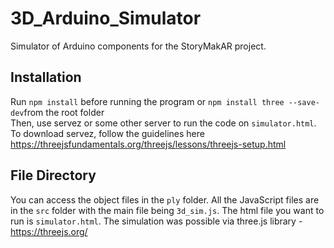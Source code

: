 # 3D_Arduino_Simulator
Simulator of Arduino components for the StoryMakAR project. 

## Installation
Run `npm install` before running the program or `npm install three --save-dev`from the root folder<br>
Then, use servez or some other server to run the code on `simulator.html`. To download servez, follow the guidelines here https://threejsfundamentals.org/threejs/lessons/threejs-setup.html

## File Directory
You can access the object files in the `ply` folder. All the JavaScript files are in the `src` folder with the main file being `3d_sim.js`. The html file you want to run is `simulator.html`. The simulation was possible via three.js library - https://threejs.org/
